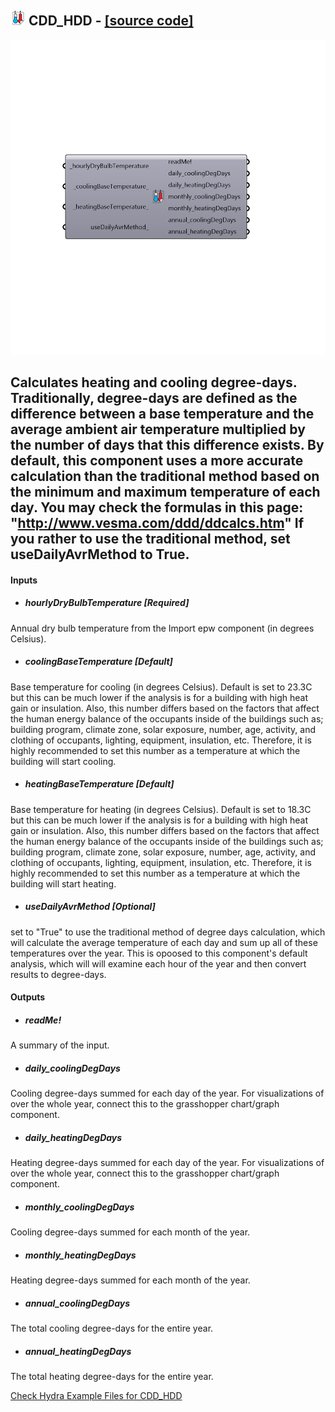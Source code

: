 ## ![](../../images/icons/CDD_HDD.png) CDD_HDD - [[source code]](https://github.com/mostaphaRoudsari/ladybug/tree/master/src/Ladybug_CDD_HDD.py)

![](../../images/components/CDD_HDD.png)

Calculates heating and cooling degree-days.
 Traditionally, degree-days are defined as the difference between a base temperature and the average ambient air temperature multiplied by the number of days that this difference exists.
 By default, this component uses a more accurate calculation than the traditional method based on the minimum and maximum temperature of each day.
 You may check the formulas in this page: "http://www.vesma.com/ddd/ddcalcs.htm"
 If you rather to use the traditional method, set useDailyAvrMethod to True.
 -
 

#### Inputs
* ##### hourlyDryBulbTemperature [Required]
Annual dry bulb temperature from the Import epw component (in degrees Celsius).
* ##### coolingBaseTemperature [Default]
Base temperature for cooling (in degrees Celsius).  Default is set to 23.3C but this can be much lower if the analysis is for a building with high heat gain or insulation. Also, this number differs based on the factors that affect the human energy balance of the occupants inside of the buildings such as; building program, climate zone, solar exposure, number, age, activity, and clothing of occupants, lighting, equipment, insulation, etc. Therefore, it is highly recommended to set this number as a temperature at which the building will start cooling.
* ##### heatingBaseTemperature [Default]
Base temperature for heating (in degrees Celsius).  Default is set to 18.3C but this can be much lower if the analysis is for a building with high heat gain or insulation. Also, this number differs based on the factors that affect the human energy balance of the occupants inside of the buildings such as; building program, climate zone, solar exposure, number, age, activity, and clothing of occupants, lighting, equipment, insulation, etc. Therefore, it is highly recommended to set this number as a temperature at which the building will start heating.
* ##### useDailyAvrMethod [Optional]
set to "True" to use the traditional method of degree days calculation, which will calculate the average temperature of each day and sum up all of these temperatures over the year.  This is opoosed to this component's default analysis, which will will examine each hour of the year and then convert results to degree-days.

#### Outputs
* ##### readMe!
A summary of the input.
* ##### daily_coolingDegDays
Cooling degree-days summed for each day of the year. For visualizations of over the whole year, connect this to the grasshopper chart/graph component. 
* ##### daily_heatingDegDays
Heating degree-days summed for each day of the year. For visualizations of over the whole year, connect this to the grasshopper chart/graph component. 
* ##### monthly_coolingDegDays
Cooling degree-days summed for each month of the year.
* ##### monthly_heatingDegDays
Heating degree-days summed for each month of the year.
* ##### annual_coolingDegDays
The total cooling degree-days for the entire year.
* ##### annual_heatingDegDays
The total heating degree-days for the entire year.


[Check Hydra Example Files for CDD_HDD](https://hydrashare.github.io/hydra/index.html?keywords=Ladybug_CDD_HDD)